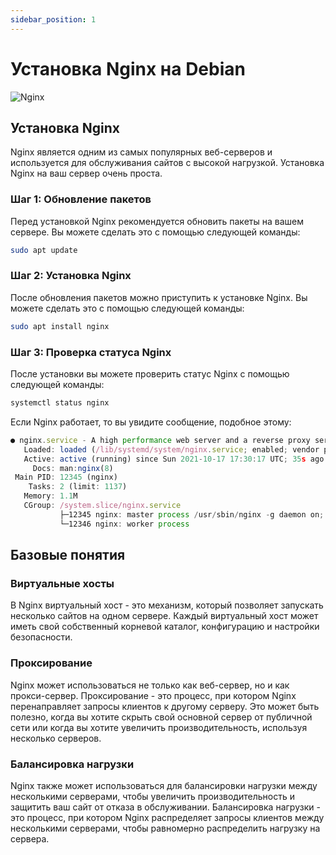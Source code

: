 ```yaml
---
sidebar_position: 1
---
```


# Установка Nginx на Debian 

![Nginx](https://img.shields.io/badge/nginx-%23009639.svg?style=for-the-badge&logo=nginx&logoColor=white)

## Установка Nginx

Nginx является одним из самых популярных веб-серверов и используется для обслуживания сайтов с высокой нагрузкой. Установка Nginx на ваш сервер очень проста.

### Шаг 1: Обновление пакетов

Перед установкой Nginx рекомендуется обновить пакеты на вашем сервере. Вы можете сделать это с помощью следующей команды:

```bash
sudo apt update
```

### Шаг 2: Установка Nginx

После обновления пакетов можно приступить к установке Nginx. Вы можете сделать это с помощью следующей команды:

```bash
sudo apt install nginx
```

### Шаг 3: Проверка статуса Nginx

После установки вы можете проверить статус Nginx с помощью следующей команды:

```bash
systemctl status nginx
```

Если Nginx работает, то вы увидите сообщение, подобное этому:

```js
● nginx.service - A high performance web server and a reverse proxy server
   Loaded: loaded (/lib/systemd/system/nginx.service; enabled; vendor preset: enabled)
   Active: active (running) since Sun 2021-10-17 17:30:17 UTC; 35s ago
     Docs: man:nginx(8)
 Main PID: 12345 (nginx)
    Tasks: 2 (limit: 1137)
   Memory: 1.1M
   CGroup: /system.slice/nginx.service
           ├─12345 nginx: master process /usr/sbin/nginx -g daemon on; master_process on;
           └─12346 nginx: worker process

```

## Базовые понятия

### Виртуальные хосты

В Nginx виртуальный хост - это механизм, который позволяет запускать несколько сайтов на одном сервере. Каждый виртуальный хост может иметь свой собственный корневой каталог, конфигурацию и настройки безопасности.

### Проксирование

Nginx может использоваться не только как веб-сервер, но и как прокси-сервер. Проксирование - это процесс, при котором Nginx перенаправляет запросы клиентов к другому серверу. Это может быть полезно, когда вы хотите скрыть свой основной сервер от публичной сети или когда вы хотите увеличить производительность, используя несколько серверов.

### Балансировка нагрузки

Nginx также может использоваться для балансировки нагрузки между несколькими серверами, чтобы увеличить производительность и защитить ваш сайт от отказа в обслуживании. Балансировка нагрузки - это процесс, при котором Nginx распределяет запросы клиентов между несколькими серверами, чтобы равномерно распределить нагрузку на сервера.